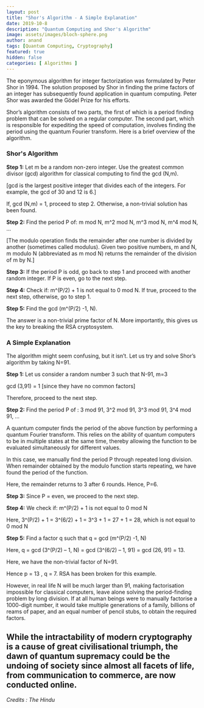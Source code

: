 ```yaml
---
layout: post
title: "Shor's Algorithm - A Simple Explanation"
date: 2019-10-8
description: "Quantum Computing and Shor's Algorithm"
image: assets/images/bloch-sphere.png
author: anand
tags: [Quantum Computing, Cryptography]
featured: true
hidden: false
categories: [ Algorithms ]
---
```

The eponymous algorithm for integer factorization was formulated by Peter Shor in 1994. The solution proposed by Shor in finding the prime factors of an integer has subsequently found application in quantum computing. Peter Shor was awarded the Gödel Prize for his efforts.

Shor’s algorithm consists of two parts, the first of which is a period finding problem that can be solved on a regular computer. The second part, which is responsible for expediting the speed of computation, involves finding the period using the quantum Fourier transform. Here is a brief overview of the algorithm.

### **Shor's Algorithm**
**Step 1:** Let m be a random non-zero integer. Use the greatest common divisor (gcd) algorithm for classical computing to find the gcd (N,m).

[gcd is the largest positive integer that divides each of the integers. For example, the gcd of 30 and 12 is 6.]

If, gcd (N,m) = 1, proceed to step 2. Otherwise, a non-trivial solution has been found.

**Step 2:** Find the period P of: m mod N, m^2 mod N, m^3 mod N, m^4 mod N, …

[The modulo operation finds the remainder after one number is divided by another (sometimes called modulus). Given two positive numbers, m and N, m modulo N (abbreviated as m mod N) returns the remainder of the division of m by N.]

**Step 3:** If the period P is odd, go back to step 1 and proceed with another random integer. If P is even, go to the next step.

**Step 4:** Check if: m^(P/2)  + 1 is not equal to 0 mod N. If true, proceed to the next step, otherwise, go to step 1.

**Step 5:** Find the gcd (m^(P/2) -1, N).

The answer is a non-trivial prime factor of N. More importantly, this gives us the key to breaking the RSA cryptosystem.

### **A Simple Explanation**

The algorithm might seem confusing, but it isn’t. Let us try and solve Shor’s algorithm by taking N=91.

**Step 1:** Let us consider a random number 3 such that N-91, m=3

gcd (3,91) = 1  [since they have no common factors]

Therefore, proceed to the next step.

**Step 2:** Find the period P of : 3 mod 91, 3^2 mod 91, 3^3 mod 91, 3^4 mod 91, …

A quantum computer finds the period of the above function by performing a quantum Fourier transform. This relies on the ability of quantum computers to be in multiple states at the same time, thereby allowing the function to be evaluated simultaneously for different values.

In this case, we manually find the period P through repeated long division. When remainder obtained by the modulo function starts repeating, we have found the period of the function.

Here, the remainder returns to 3 after 6 rounds. Hence, P=6.

**Step 3:** Since P = even, we proceed to the next step.

**Step 4:** We check if: m^(P/2)  + 1 is not equal to 0 mod N

Here, 3^(P/2) + 1 = 3^(6/2) + 1 = 3^3 + 1 = 27 + 1 = 28, which is not equal to 0 mod N

**Step 5:** Find a factor q such that q = gcd (m^(P/2) -1, N)

Here, q = gcd (3^(P/2) – 1, N) = gcd (3^(6/2) – 1, 91) = gcd (26, 91) = 13.

Here, we have the non-trivial factor of N=91.

Hence p = 13 , q = 7. RSA has been broken for this example.

However, in real life N will be much larger than 91, making factorisation impossible for classical computers, leave alone solving the period-finding problem by long division. If at all human beings were to manually factorise a 1000-digit number, it would take multiple generations of a family, billions of reams of paper, and an equal number of pencil stubs, to obtain the required factors.

While the intractability of modern cryptography is a cause of great civilisational triumph, the dawn of quantum supremacy could be the undoing of society since almost all facets of life, from communication to commerce, are now conducted online.
---
*Credits : The Hindu*
